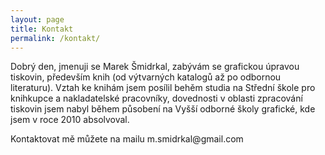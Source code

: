 ```yaml
---
layout: page
title: Kontakt
permalink: /kontakt/
---
```

<p>Dobrý den, jmenuji se Marek Šmidrkal, zabývám se grafickou úpravou tiskovin, především knih (od výtvarných katalogů až po odbornou literaturu). Vztah ke knihám jsem posílil behěm studia na Střední škole pro knihkupce a nakladatelské pracovníky, dovednosti v oblasti zpracování tiskovin jsem nabyl během působení na Vyšší odborné školy grafické, kde jsem v roce 2010 absolvoval.</p>

<p>Kontaktovat mě můžete na mailu m.smidrkal@gmail.com</p>
